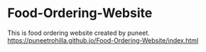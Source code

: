 # Food-Ordering-Website
This is food ordering website created by puneet.
https://puneetrohilla.github.io/Food-Ordering-Website/index.html
